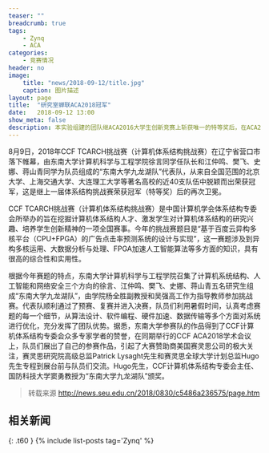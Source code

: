 ```yaml
---
teaser: ""
breadcrumb: true
tags:
    - Zynq
    - ACA
categories:
    - 竞赛情况
header: no
image:
    title: "news/2018-09-12/title.jpg"
    caption: 图片描述
layout: page
title:  "研究室蝉联ACA2018冠军"
date:   2018-09-12 13:00
show_meta: false
description: 本实验组建的团队继ACA2016大学生创新竞赛上斩获唯一的特等奖后，在ACA2018计算机体系结构挑战赛再次荣获冠军。
---
```


8月9日，2018年CCF TCARCH挑战赛（计算机体系结构挑战赛）在辽宁省营口市落下帷幕，由东南大学计算机科学与工程学院徐言同学任队长和江仲鸣、樊飞、史娜、蒋山青同学为队员组成的“东南大学九龙湖队”代表队，从来自全国范围的北京大学、上海交通大学、大连理工大学等著名高校的近40支队伍中脱颖而出荣获冠军，这是继上一届体系结构挑战赛荣获冠军（特等奖）后的再次卫冕。

CCF TCARCH挑战赛（计算机体系结构挑战赛）是中国计算机学会体系结构专委会所举办的旨在挖掘计算机体系结构人才、激发学生对计算机体系结构的研究兴趣、培养学生创新精神的一项全国赛事。今年的挑战赛题目是“基于百度云异构多核平台（CPU+FPGA）的广告点击率预测系统的设计与实现”，这一赛题涉及到异构多核运用、大数据分析与处理、FPGA加速人工智能算法等多方面的知识，具有很高的综合性和实用性。

根据今年赛题的特点，东南大学计算机科学与工程学院召集了计算机系统结构、人工智能和网络安全三个方向的徐言、江仲鸣、樊飞、史娜、蒋山青五名研究生组成“东南大学九龙湖队”，由学院杨全胜副教授和吴强高工作为指导教师参加挑战赛。代表队顺利通过了预赛、复赛并进入决赛，队员们利用暑假时间，认真考虑赛题的每一个细节，从算法设计、软件编程、硬件加速、数据传输等多个方面对系统进行优化，充分发挥了团队优势。据悉，东南大学参赛队的作品得到了CCF计算机体系结构专委会众多专家学者的赞誉，在同期举行的CCF ACA2018学术会议上，队员们展出了自己的参赛作品，引起了大赛赞助商美国赛灵思公司的极大关注，赛灵思研究院高级总监Patrick Lysaght先生和赛灵思全球大学计划总监Hugo先生专程到展台前与队员们交流。Hugo先生，CCF计算机体系结构专委会主任、国防科技大学窦勇教授为“东南大学九龙湖队”颁奖。

> 转载来源 http://news.seu.edu.cn/2018/0830/c5486a236575/page.htm

## 相关新闻
{: .t60 }
{% include list-posts tag='Zynq' %}
